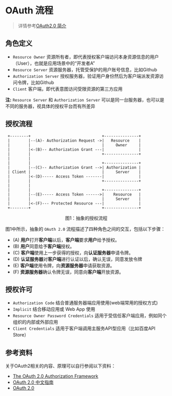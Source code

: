 # OAuth 流程
> 详情参考[OAuth2.0 简介](/oauth2/section01)

## 角色定义

- `Resource Owner` 资源所有者，即代表授权客户端访问本身资源信息的用户（User），也就是应用场景中的“开发者A”
- `Resource Server` 资源服务器，托管受保护的用户账号信息，比如Github
- `Authorization Server` 授权服务器，验证用户身份然后为客户端派发资源访问令牌，比如Github
- `Client` 客户端，即代表意图访问受限资源的第三方应用

**注:** `Resource Server` 和 `Authorization Server` 可以是同一台服务器，也可以是不同的服务器，视具体的授权平台而有所差异

## 授权流程

     +--------+                               +---------------+
     |        |--(A)- Authorization Request ->|   Resource    |
     |        |                               |     Owner     |
     |        |<-(B)-- Authorization Grant ---|               |
     |        |                               +---------------+
     |        |
     |        |                               +---------------+
     |        |--(C)-- Authorization Grant -->| Authorization |
     | Client |                               |     Server    |
     |        |<-(D)----- Access Token -------|               |
     |        |                               +---------------+
     |        |
     |        |                               +---------------+
     |        |--(E)----- Access Token ------>|    Resource   |
     |        |                               |     Server    |
     |        |<-(F)--- Protected Resource ---|               |
     +--------+                               +---------------+
<p style="text-align:center"> 图1：抽象的授权流程</p>

图1中所示，抽象的 `OAuth 2.0` 流程描述了四种角色之间的交互，包括以下步骤：

- (A) **用户**打开**客户端**以后，**客户端**要求**用户**给予授权。
- (B) **用户**同意给予**客户端**授权。
- (C) **客户端**使用上一步获得的授权，向**认证服务器**申请令牌。
- (D) **认证服务器**对**客户端**进行认证以后，确认无误，同意发放令牌
- (E) **客户端**使用令牌，向**资源服务器**申请获取资源。
- (F) **资源服务器**确认令牌无误，同意向**客户端**开放资源。

## 授权许可

- `Authorization Code` 结合普通服务器端应用使用(web端常用的授权方式)
- `Implicit` 结合移动应用或 Web App 使用
- `Resource Owner Password Credentials` 适用于受信任客户端应用，例如同个组织的内部或外部应用
- `Client Credentials` 适用于客户端调用主服务API型应用（比如百度API Store）

## 参考资料

关于OAuth2相关的内容、原理可以自行参阅以下资料：

- [The OAuth 2.0 Authorization Framework](https://tools.ietf.org/html/rfc6749)
- [OAuth 2.0 中文指南](http://docs.kupug.com/#/oauth2/)
- [OAuth 2.0](https://oauth.net/2/)